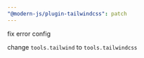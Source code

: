 ```yaml
---
"@modern-js/plugin-tailwindcss": patch
---
```


fix error config

change `tools.tailwind` to `tools.tailwindcss`

